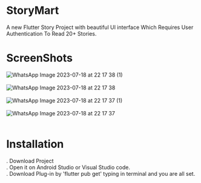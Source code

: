 # StoryMart
A new  Flutter Story Project with beautiful UI interface Which Requires User Authentication To Read 20+ Stories.



# ScreenShots
![WhatsApp Image 2023-07-18 at 22 17 38 (1)](https://github.com/neeraj291020/storymart/assets/125685687/dbb5a985-6d27-4d7e-8246-4b8559f22a01) </br>
</br>
![WhatsApp Image 2023-07-18 at 22 17 38](https://github.com/neeraj291020/storymart/assets/125685687/f0c4558d-219b-4bb0-8ded-370c191a6fc8) </br>
</br>
![WhatsApp Image 2023-07-18 at 22 17 37 (1)](https://github.com/neeraj291020/storymart/assets/125685687/9505ea6b-90e5-4854-8c0f-5a9f98c2a539) </br>
</br>
![WhatsApp Image 2023-07-18 at 22 17 37](https://github.com/neeraj291020/storymart/assets/125685687/8d090498-2711-421f-8710-7b406797552f) </br>
</br>

# Installation
. Download Project </br>
. Open it on Android Studio or Visual Studio code. </br>
. Download Plug-in by 'flutter pub get' typing in terminal and you are all set. </br>
